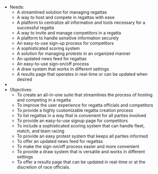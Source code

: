 - Needs:
	- A streamlined solution for managing regattas
	- A way to host and compete in regattas with ease
	- A platform to centralize all information and tools necessary for a successful regatta
	- A way to invite and manage competitors in a regatta
	- A platform to handle sensitive information securely
	- An easy-to-use sign-up process for competitors
	- A sophisticated scoring system
	- A solution for managing protests in an organized manner
	- An updated news feed for regattas
	- An easy-to-use sign-on/off process
	- A draw system that works in different settings
	- A results page that operates in real-time or can be updated when desired
-
- Objectives:
	- To create an all-in-one suite that streamlines the process of hosting and competing in a regatta
	- To improve the user experience for regatta officials and competitors
	- To provide a highly customizable regatta creation process
	- To list regattas in a way that is convenient for all parties involved
	- To provide an easy-to-use signup page for competitors
	- To include a sophisticated scoring system that can handle fleet, match, and team racing
	- To provide an easy protest system that keeps all parties informed
	- To offer an updated news feed for regattas
	- To make the sign-on/off process easier and more convenient
	- To provide a draw system that is versatile and works in different settings
	- To offer a results page that can be updated in real-time or at the discretion of race officials.